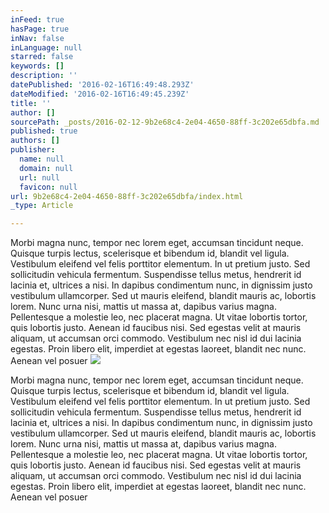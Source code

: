 ```yaml
---
inFeed: true
hasPage: true
inNav: false
inLanguage: null
starred: false
keywords: []
description: ''
datePublished: '2016-02-16T16:49:48.293Z'
dateModified: '2016-02-16T16:49:45.239Z'
title: ''
author: []
sourcePath: _posts/2016-02-12-9b2e68c4-2e04-4650-88ff-3c202e65dbfa.md
published: true
authors: []
publisher:
  name: null
  domain: null
  url: null
  favicon: null
url: 9b2e68c4-2e04-4650-88ff-3c202e65dbfa/index.html
_type: Article

---
```

Morbi magna nunc, tempor nec lorem eget, accumsan tincidunt neque. Quisque turpis lectus, scelerisque et bibendum id, blandit vel ligula. Vestibulum eleifend vel felis porttitor elementum. In ut pretium justo. Sed sollicitudin vehicula fermentum. Suspendisse tellus metus, hendrerit id lacinia et, ultrices a nisi. In dapibus condimentum nunc, in dignissim justo vestibulum ullamcorper. Sed ut mauris eleifend, blandit mauris ac, lobortis lorem. Nunc urna nisi, mattis ut massa at, dapibus varius magna. Pellentesque a molestie leo, nec placerat magna. Ut vitae lobortis tortor, quis lobortis justo. Aenean id faucibus nisi. Sed egestas velit at mauris aliquam, ut accumsan orci commodo. Vestibulum nec nisl id dui lacinia egestas. Proin libero elit, imperdiet at egestas laoreet, blandit nec nunc. Aenean vel posuer
![](https://the-grid-user-content.s3-us-west-2.amazonaws.com/2d74604e-0ce5-4c98-a7db-84db62ecfca8.jpg)

Morbi magna nunc, tempor nec lorem eget, accumsan tincidunt neque. Quisque turpis lectus, scelerisque et bibendum id, blandit vel ligula. Vestibulum eleifend vel felis porttitor elementum. In ut pretium justo. Sed sollicitudin vehicula fermentum. Suspendisse tellus metus, hendrerit id lacinia et, ultrices a nisi. In dapibus condimentum nunc, in dignissim justo vestibulum ullamcorper. Sed ut mauris eleifend, blandit mauris ac, lobortis lorem. Nunc urna nisi, mattis ut massa at, dapibus varius magna. Pellentesque a molestie leo, nec placerat magna. Ut vitae lobortis tortor, quis lobortis justo. Aenean id faucibus nisi. Sed egestas velit at mauris aliquam, ut accumsan orci commodo. Vestibulum nec nisl id dui lacinia egestas. Proin libero elit, imperdiet at egestas laoreet, blandit nec nunc. Aenean vel posuer